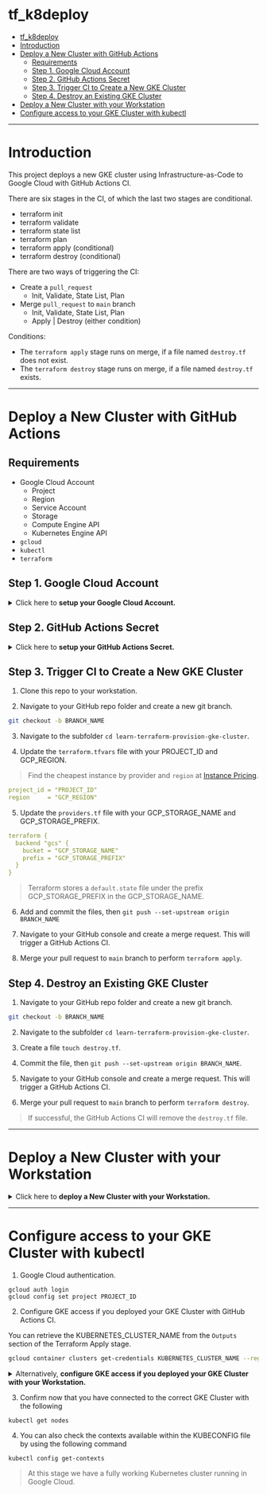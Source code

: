 # tf_k8deploy

<!-- TOC -->

- [tf_k8deploy](#tf_k8deploy)
- [Introduction](#introduction)
- [Deploy a New Cluster with GitHub Actions](#deploy-a-new-cluster-with-github-actions)
  - [Requirements](#requirements)
  - [Step 1. Google Cloud Account](#step-1-google-cloud-account)
  - [Step 2. GitHub Actions Secret](#step-2-github-actions-secret)
  - [Step 3. Trigger CI to Create a New GKE Cluster](#step-3-trigger-ci-to-create-a-new-gke-cluster)
  - [Step 4. Destroy an Existing GKE Cluster](#step-4-destroy-an-existing-gke-cluster)
- [Deploy a New Cluster with your Workstation](#deploy-a-new-cluster-with-your-workstation)
- [Configure access to your GKE Cluster with kubectl](#configure-access-to-your-gke-cluster-with-kubectl)

<!-- /TOC -->
---
# Introduction

This project deploys a new GKE cluster using Infrastructure-as-Code to Google Cloud with GitHub Actions CI.

There are six stages in the CI, of which the last two stages are conditional.
* terraform init
* terraform validate
* terraform state list
* terraform plan
* terraform apply (conditional)
* terraform destroy (conditional)

There are two ways of triggering the CI:
* Create a `pull_request`
  * Init, Validate, State List, Plan
* Merge `pull_request` to `main` branch
  * Init, Validate, State List, Plan
  * Apply | Destroy (either condition)

Conditions:
* The `terraform apply` stage runs on merge, if a file named `destroy.tf` does not exist.
* The `terraform destroy` stage runs on merge, if a file named `destroy.tf` exists.

---
# Deploy a New Cluster with GitHub Actions

## Requirements

* Google Cloud Account
  * Project
  * Region
  * Service Account
  * Storage
  * Compute Engine API
  * Kubernetes Engine API
* `gcloud`
* `kubectl`
* `terraform`

## Step 1. Google Cloud Account

<details>
<summary>Click here to <strong>setup your Google Cloud Account.</strong></summary>
1. Create a [New GCP Account](https://cloud.google.com/free) with $300 in free credits for three months (credit card required).

2. Navigate to the GCP Console and create a New GCP Project, e.g. `tf-k8deploy`.

3. Navigate to the Storage and create a New GCP Storage, e.g. `tf-k8deploy`.

4. Navigate to IAM and create a [Service Account](https://console.cloud.google.com/iam-admin/serviceaccounts) under the new project. Add the `Owner` role to the SA.

5. Under the new service account menu, Click on Manage Keys, then Add Key > Create New Key. You will need this key in your GitHub Actions secrets.

6. Navigate to GCP Compute Engine and enable its API.

7. Navigate to GCP Kubernetes Engine and enable its API.

> Download and save the key as JSON file for your Google credentials.
</details>

## Step 2. GitHub Actions Secret

<details>
<summary>Click here to <strong>setup your GitHub Actions Secret.</strong></summary>
1. Navigate to your GitHub repo and Click Settings. 

2. Under Security menu, Click Secrets > Actions.

3. Click New Repository Secret, and enter the following:
  * Name: `GOOGLE_CREDENTIALS`
  * Value: *Copy and paste the contents of your Google credentials JSON file. For example:*
```json
{
  "type": "service_account",
  "project_id": "PROJECT_ID",
  "private_key_id": "PRIVATE_KEY_ID",
  "private_key": "PRIVATE_KEY",
  "client_email": "CLIENT_EMAIL",
  "client_id": "CLIENT_ID",
  "auth_uri": "https://accounts.google.com/o/oauth2/auth",
  "token_uri": "https://oauth2.googleapis.com/token",
  "auth_provider_x509_cert_url": "https://www.googleapis.com/oauth2/v1/certs",
  "client_x509_cert_url": "https://www.googleapis.com/robot/v1/metadata/x509/sa-PROJECT_ID%40PROJECT_ID.iam.gserviceaccount.com"
}
```
</details>

## Step 3. Trigger CI to Create a New GKE Cluster

1. Clone this repo to your workstation.

2. Navigate to your GitHub repo folder and create a new git branch.

```sh
git checkout -b BRANCH_NAME
```

3. Navigate to the subfolder `cd learn-terraform-provision-gke-cluster`.

4. Update the `terraform.tfvars` file with your PROJECT_ID and GCP_REGION. 

> Find the cheapest instance by provider and `region` at [Instance Pricing](https://www.instance-pricing.com).

```yml
project_id = "PROJECT_ID"
region     = "GCP_REGION"
```

5. Update the `providers.tf` file with your GCP_STORAGE_NAME and GCP_STORAGE_PREFIX.

```yml
terraform {
  backend "gcs" {
    bucket = "GCP_STORAGE_NAME"
    prefix = "GCP_STORAGE_PREFIX"
  }
}
```

> Terraform stores a `default.state` file under the prefix GCP_STORAGE_PREFIX in the GCP_STORAGE_NAME.

6. Add and commit the files, then `git push --set-upstream origin BRANCH_NAME`

7. Navigate to your GitHub console and create a merge request. This will trigger a GitHub Actions CI.

8. Merge your pull request to `main` branch to perform `terraform apply`.

## Step 4. Destroy an Existing GKE Cluster

1. Navigate to your GitHub repo folder and create a new git branch.

```sh
git checkout -b BRANCH_NAME
```

2. Navigate to the subfolder `cd learn-terraform-provision-gke-cluster`.

3. Create a file `touch destroy.tf`.

4. Commit the file, then `git push --set-upstream origin BRANCH_NAME`.

5. Navigate to your GitHub console and create a merge request. This will trigger a GitHub Actions CI.

6. Merge your pull request to `main` branch to perform `terraform destroy`.

> If successful, the GitHub Actions CI will remove the `destroy.tf` file.

---
# Deploy a New Cluster with your Workstation

<details>
<summary>Click here to <strong>deploy a New Cluster with your Workstation.</strong></summary>
## Step 1 - Deploy GKE Cluster

1. Clone this repo to your workstation.

2. Navigate to the subfolder `cd learn-terraform-provision-gke-cluster`.

3. Initialize the Terraform code with the following command:

```sh
terraform init
gcloud auth application-default login
```

4. Update the file `terraform.tfvars` and change the values to your GCP.

> Find the cheapest instance by provider and `region` at [Instance Pricing](https://www.instance-pricing.com).

```tf
project_id = "PROJECT_ID"
region     = "GCP_REGION"
```

5. Provision the GKE Cluster with the following command:

```sh
terraform plan
terraform apply
``` 

The above will run through the code and confirm that terraform will deploy a total number of resources (2-node separately managed node pool GKE cluster using Terraform. This GKE cluster will be distributed across multiple zones for high availability. it will also create VPC) you should respond "yes" to this in the "enter a value" prompt if you wish to auto approve this you could run.

```sh
terraform apply -auto-approve
```

The above process will likely take around 5-10 minutes to complete successfully. 

6. Ensure that the following objects were created using command `terraform state list`.

```sh
google_compute_network.vpc
google_compute_subnetwork.subnet
google_container_cluster.primary
google_container_node_pool.primary_nodes
```

7. Delete the GKE Cluster when not in used to save on cost.

```
terraform destroy -auto-approve
```
</details>

---
# Configure access to your GKE Cluster with kubectl 

1. Google Cloud authentication.

``` 
gcloud auth login
gcloud config set project PROJECT_ID
```

2. Configure GKE access if you deployed your GKE Cluster with GitHub Actions CI.

You can retrieve the KUBERNETES_CLUSTER_NAME from the `Outputs` section of the Terraform Apply stage.

```sh
gcloud container clusters get-credentials KUBERNETES_CLUSTER_NAME --region GCP_REGION
```

<details>
<summary>Alternatively, <strong>configure GKE access if you deployed your GKE Cluster with your Workstation.</strong></summary><br>

```sh
gcloud container clusters get-credentials $(terraform output -raw kubernetes_cluster_name) --region $(terraform output -raw region)
```
</details>

3. Confirm now that you have connected to the correct GKE Cluster with the following 

```
kubectl get nodes
```

4. You can also check the contexts available within the KUBECONFIG file by using the following command 

```
kubectl config get-contexts
```

> At this stage we have a fully working Kubernetes cluster running in Google Cloud.